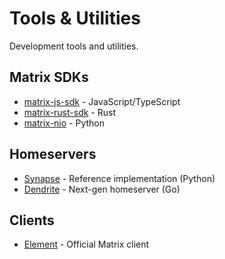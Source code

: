 # Tools & Utilities

Development tools and utilities.

## Matrix SDKs

- [matrix-js-sdk](https://github.com/matrix-org/matrix-js-sdk) - JavaScript/TypeScript
- [matrix-rust-sdk](https://github.com/matrix-org/matrix-rust-sdk) - Rust
- [matrix-nio](https://github.com/poljar/matrix-nio) - Python

## Homeservers

- [Synapse](https://github.com/matrix-org/synapse) - Reference implementation (Python)
- [Dendrite](https://github.com/matrix-org/dendrite) - Next-gen homeserver (Go)

## Clients

- [Element](https://element.io/) - Official Matrix client

